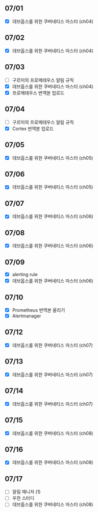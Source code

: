 ## 07/01

- [x] 데브옵스를 위한 쿠버네티스 마스터 (ch04)

## 07/02

- [x] 데브옵스를 위한 쿠버네티스 마스터 (ch04)

## 07/03

- [ ] 구르미의 프로메테우스 알림 규칙
- [x] 데브옵스를 위한 쿠버네티스 마스터 (ch04)
- [x] 프로메테우스 번역본 업로드

## 07/04

- [ ] 구르미의 프로메테우스 알림 규칙
- [x] Cortex 번역본 업로드

## 07/05

- [x] 데브옵스를 위한 쿠버네티스 마스터 (ch05)

## 07/06

- [x] 데브옵스를 위한 쿠버네티스 마스터 (ch05)

## 07/07

- [x] 데브옵스를 위한 쿠버네티스 마스터 (ch06)

## 07/08

- [x] 데브옵스를 위한 쿠버네티스 마스터 (ch06)

## 07/09

- [x] alerting rule
- [x] 데브옵스를 위한 쿠버네티스 마스터 (ch06)

## 07/10

- [x] Prometheus 번역본 올리기
- [x] Alertmanager

## 07/12

- [x] 데브옵스를 위한 쿠버네티스 마스터 (ch07)

## 07/13

- [x] 데브옵스를 위한 쿠버네티스 마스터 (ch07)

## 07/14

- [x] 데브옵스를 위한 쿠버네티스 마스터 (ch07)

## 07/15

- [x] 데브옵스를 위한 쿠버네티스 마스터 (ch08)

## 07/16

- [x] 데브옵스를 위한 쿠버네티스 마스터 (ch08)

## 07/17

- [ ] 알림 매니저 (1)
- [ ] 우찬 스터디
- [ ] 데브옵스를 위한 쿠버네티스 마스터 (ch08)